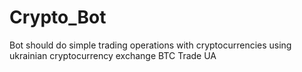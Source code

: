# Crypto_Bot

Bot should do simple trading operations with cryptocurrencies using ukrainian cryptocurrency exchange BTC Trade UA
